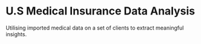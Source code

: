 # U.S Medical Insurance Data Analysis

Utilising imported medical data on a set of clients to extract meaningful insights.
